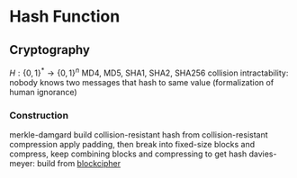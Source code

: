 # Hash Function
## Cryptography
$H : \{0, 1\}^* \to \{0, 1\}^n$
	MD4, MD5, SHA1, SHA2, SHA256
collision intractability: nobody knows two messages that hash to same value (formalization of human ignorance)
### Construction
merkle-damgard
	build collision-resistant hash from collision-resistant compression
	apply padding, then break into fixed-size blocks and compress, keep combining blocks and compressing to get hash
davies-meyer: build from [blockcipher](pseudorandom-permutation.md)